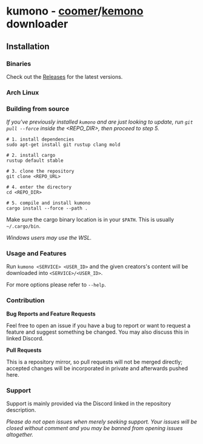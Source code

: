 # kumono - [coomer](https://coomer.su)/[kemono](https://kemono.su) downloader

## Installation

### Binaries

Check out the [Releases](releases) for the latest versions.

### Arch Linux

<!-- Arch users may install via the [AUR](/AUR.md). -->

### Building from source

*If you've previously installed `kumono` and are just looking to update, run `git pull --force` inside the <REPO_DIR>, then proceed to step 5.*

```fish
# 1. install dependencies
sudo apt-get install git rustup clang mold

# 2. install cargo
rustup default stable

# 3. clone the repository
git clone <REPO_URL>

# 4. enter the directory
cd <REPO_DIR>

# 5. compile and install kumono
cargo install --force --path .
```

Make sure the cargo binary location is in your `$PATH`. This is usually `~/.cargo/bin`.

*Windows users may use the WSL.*

### Usage and Features

Run `kumono <SERVICE> <USER_ID>` and the given creators's content will be downloaded into `<SERVICE>/<USER_ID>`.

For more options please refer to `--help`.

### Contribution

**Bug Reports and Feature Requests**

Feel free to open an issue if you have a bug to report or want to request a feature and suggest something be changed. You may also discuss this in linked Discord.

**Pull Requests**

This is a repository mirror, so pull requests will not be merged directly; accepted changes will be incorporated in private and afterwards pushed here.

### Support

Support is mainly provided via the Discord linked in the repository description.

*Please do not open issues when merely seeking support. Your issues will be closed without comment and you may be banned from opening issues altogether.*